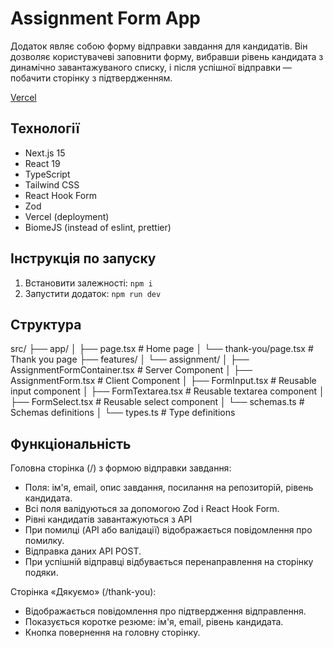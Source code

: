 # Assignment Form App

Додаток являє собою форму відправки завдання для кандидатів. Він дозволяє користувачеві заповнити форму, вибравши рівень кандидата з динамічно завантажуваного списку, і після успішної відправки — побачити сторінку з підтвердженням.

[Vercel](https://nextjs-form-wpav.vercel.app/)

## Технології
- Next.js 15
- React 19
- TypeScript
- Tailwind CSS
- React Hook Form
- Zod
- Vercel (deployment)
- BiomeJS (instead of eslint, prettier)

## Інструкція по запуску
1. Встановити залежності: `npm i`
2. Запустити додаток: `npm run dev`

## Структура
src/
├── app/
│   ├── page.tsx                  # Home page
│   └── thank-you/page.tsx        # Thank you page
├── features/
│   └── assignment/
│       ├── AssignmentFormContainer.tsx  # Server Component
│       ├── AssignmentForm.tsx           # Client Component
│       ├── FormInput.tsx                # Reusable input component
│       ├── FormTextarea.tsx             # Reusable textarea component
│       ├── FormSelect.tsx               # Reusable select component
│       └── schemas.ts                   # Schemas definitions
│       └── types.ts                     # Type definitions

## Функціональність
Головна сторінка (/) з формою відправки завдання:
- Поля: ім'я, email, опис завдання, посилання на репозиторій, рівень кандидата.
- Всі поля валідуються за допомогою Zod і React Hook Form.
- Рівні кандидатів завантажуються з API
- При помилці (API або валідації) відображається повідомлення про помилку.
- Відправка даних API POST.
- При успішній відправці відбувається перенаправлення на сторінку подяки.

Сторінка «Дякуємо» (/thank-you):
- Відображається повідомлення про підтвердження відправлення.
- Показується коротке резюме: ім'я, email, рівень кандидата.
- Кнопка повернення на головну сторінку.